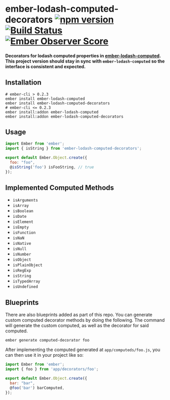 # ember-lodash-computed-decorators [![npm version](https://badge.fury.io/js/ember-lodash-computed-decorators.svg)](https://badge.fury.io/js/ember-lodash-computed-decorators) [![Build Status](https://travis-ci.org/rjhilgefort/ember-lodash-computed-decorators.svg?branch=master)](https://travis-ci.org/rjhilgefort/ember-lodash-computed-decorators) [![Ember Observer Score](https://emberobserver.com/badges/ember-lodash-computed-decorators.svg)](https://emberobserver.com/addons/ember-lodash-computed-decorators)

#### Decorators for lodash computed properties in [ember-lodash-computed](https://github.com/rjhilgefort/ember-lodash-computed). This project version should stay in sync with `ember-lodash-computed` so the interface is consistent and expected.


## Installation

```shell
# ember-cli > 0.2.3
ember install ember-lodash-computed
ember install ember-lodash-computed-decorators
# ember-cli <= 0.2.3
ember install:addon ember-lodash-computed
ember install:addon ember-lodash-computed-decorators
```

## Usage

```javascript
import Ember from 'ember';
import { isString } from 'ember-lodash-computed-decorators';

export default Ember.Object.create({
  foo: "foo",
  @isString('foo') isFooString, // true
});
```

## Implemented Computed Methods

- `isArguments`
- `isArray`
- `isBoolean`
- `isDate`
- `isElement`
- `isEmpty`
- `isFunction`
- `isNaN`
- `isNative`
- `isNull`
- `isNumber`
- `isObject`
- `isPlainObject`
- `isRegExp`
- `isString`
- `isTypedArray`
- `isUndefined`

## Blueprints

There are also blueprints added as part of this repo. You can generate custom computed decorator methods by doing the following. The command will generate the custom computed, as well as the decorator for said computed.

```shell
ember generate computed-decorator foo
```

After implementing the computed generated at `app/computeds/foo.js`, you can then use it in your project like so:

```javascript
import Ember from 'ember';
import { foo } from 'app/decorators/foo';

export default Ember.Object.create({
  bar: "bar",
  @foo('bar') barComputed,
});
```
